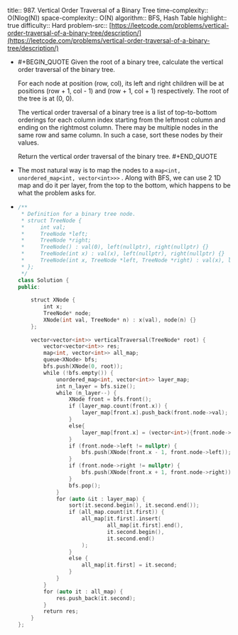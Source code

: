 title:: 987. Vertical Order Traversal of a Binary Tree
time-complexity:: O(Nlog(N))
space-complexity:: O(N)
algorithm:: BFS, Hash Table
highlight:: true
difficulty:: Hard
problem-src:: [https://leetcode.com/problems/vertical-order-traversal-of-a-binary-tree/description/](https://leetcode.com/problems/vertical-order-traversal-of-a-binary-tree/description/)

- #+BEGIN_QUOTE
  Given the root of a binary tree, calculate the vertical order traversal of the binary tree.
  
  For each node at position (row, col), its left and right children will be at positions (row + 1, col - 1) and (row + 1, col + 1) respectively. The root of the tree is at (0, 0).
  
  The vertical order traversal of a binary tree is a list of top-to-bottom orderings for each column index starting from the leftmost column and ending on the rightmost column. There may be multiple nodes in the same row and same column. In such a case, sort these nodes by their values.
  
  Return the vertical order traversal of the binary tree.
  #+END_QUOTE
- The most natural way is to map the nodes to a  `map<int, unordered_map<int, vector<int>>>` . Along with BFS, we can use 2 1D map and do it per layer, from the top to the bottom, which happens to be what the problem asks for.
- ```cpp
  /**
   * Definition for a binary tree node.
   * struct TreeNode {
   *     int val;
   *     TreeNode *left;
   *     TreeNode *right;
   *     TreeNode() : val(0), left(nullptr), right(nullptr) {}
   *     TreeNode(int x) : val(x), left(nullptr), right(nullptr) {}
   *     TreeNode(int x, TreeNode *left, TreeNode *right) : val(x), left(left), right(right) {}
   * };
   */
  class Solution {
  public:
  ​
      struct XNode {
          int x;
          TreeNode* node;
          XNode(int val, TreeNode* n) : x(val), node(n) {}
      };
  ​
      vector<vector<int>> verticalTraversal(TreeNode* root) {
          vector<vector<int>> res;
          map<int, vector<int>> all_map;
          queue<XNode> bfs;
          bfs.push(XNode(0, root));
          while (!bfs.empty()) {
              unordered_map<int, vector<int>> layer_map;
              int n_layer = bfs.size();
              while (n_layer--) {
                  XNode front = bfs.front();
                  if (layer_map.count(front.x)) {
                      layer_map[front.x].push_back(front.node->val);
                  }
                  else{
                      layer_map[front.x] = (vector<int>){front.node->val};
                  }
                  if (front.node->left != nullptr) {
                      bfs.push(XNode(front.x - 1, front.node->left));
                  }
                  if (front.node->right != nullptr) {
                      bfs.push(XNode(front.x + 1, front.node->right));
                  }
                  bfs.pop();
              }
              for (auto &it : layer_map) {
                  sort(it.second.begin(), it.second.end());
                  if (all_map.count(it.first)) {
                      all_map[it.first].insert(
                              all_map[it.first].end(),
                              it.second.begin(),
                              it.second.end()
                      );
                  }
                  else {
                      all_map[it.first] = it.second;
                  }
              }
          }
          for (auto it : all_map) {
              res.push_back(it.second);
          }
          return res;
      }
  };
  ```